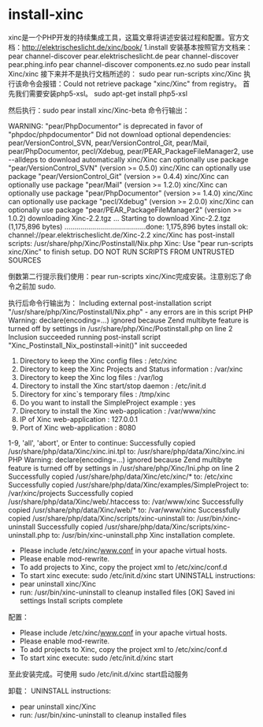 install-xinc
============
xinc是一个PHP开发的持续集成工具，这篇文章将讲述安装过程和配置。官方文档：http://elektrischeslicht.de/xinc/book/
1.install
  安装基本按照官方文档来：pear channel-discover pear.elektrischeslicht.de
pear channel-discover pear.phing.info
pear channel-discover components.ez.no
sudo pear install Xinc/xinc
接下来并不是执行文档所述的： sudo pear run-scripts xinc/Xinc
执行该命令会报错：Could not retrieve package "xinc/Xinc" from registry。
首先我们需要安装php5-xsl。
sudo apt-get install php5-xsl

然后执行：sudo pear install xinc/Xinc-beta
命令行输出：

WARNING: "pear/PhpDocumentor" is deprecated in favor of "phpdoc/phpdocumentor"
Did not download optional dependencies: pear/VersionControl_SVN, pear/VersionControl_Git, pear/Mail, pear/PhpDocumentor, pecl/Xdebug, pear/PEAR_PackageFileManager2, use --alldeps to download automatically
xinc/Xinc can optionally use package "pear/VersionControl_SVN" (version >= 0.5.0)
xinc/Xinc can optionally use package "pear/VersionControl_Git" (version >= 0.4.4)
xinc/Xinc can optionally use package "pear/Mail" (version >= 1.2.0)
xinc/Xinc can optionally use package "pear/PhpDocumentor" (version >= 1.4.0)
xinc/Xinc can optionally use package "pecl/Xdebug" (version >= 2.0.0)
xinc/Xinc can optionally use package "pear/PEAR_PackageFileManager2" (version >= 1.0.2)
downloading Xinc-2.2.tgz ...
Starting to download Xinc-2.2.tgz (1,175,896 bytes)
.........................................done: 1,175,896 bytes
install ok: channel://pear.elektrischeslicht.de/Xinc-2.2
xinc/Xinc has post-install scripts:
/usr/share/php/Xinc/Postinstall/Nix.php
Xinc: Use "pear run-scripts xinc/Xinc" to finish setup.
DO NOT RUN SCRIPTS FROM UNTRUSTED SOURCES

倒数第二行提示我们使用：pear run-scripts xinc/Xinc完成安装。注意别忘了命令之前加 sudo.

执行后命令行输出为：
Including external post-installation script "/usr/share/php/Xinc/Postinstall/Nix.php" - any errors are in this script
PHP Warning:  declare(encoding=...) ignored because Zend multibyte feature is turned off by settings in /usr/share/php/Xinc/Postinstall.php on line 2
Inclusion succeeded
running post-install script "Xinc_Postinstall_Nix_postinstall->init()"
init succeeded
 1. Directory to keep the Xinc config files                    : /etc/xinc
 2. Directory to keep the Xinc Projects and Status information : /var/xinc
 3. Directory to keep the Xinc log files                       : /var/log
 4. Directory to install the Xinc start/stop daemon            : /etc/init.d
 5. Directory for xinc`s temporary files                       : /tmp/xinc
 6. Do you want to install the SimpleProject example           : yes
 7. Directory to install the Xinc web-application              : /var/www/xinc
 8. IP of Xinc web-application                                 : 127.0.0.1
 9. Port of Xinc web-application                               : 8080

1-9, 'all', 'abort', or Enter to continue: 
Successfully copied /usr/share/php/data/Xinc/xinc.ini.tpl  to: /usr/share/php/data/Xinc/xinc.ini
PHP Warning:  declare(encoding=...) ignored because Zend multibyte feature is turned off by settings in /usr/share/php/Xinc/Ini.php on line 2
Successfully copied /usr/share/php/data/Xinc/etc/xinc/*  to: /etc/xinc
Successfully copied /usr/share/php/data/Xinc/examples/SimpleProject  to: /var/xinc/projects
Successfully copied /usr/share/php/data/Xinc/web/.htaccess  to: /var/www/xinc
Successfully copied /usr/share/php/data/Xinc/web/*  to: /var/www/xinc
Successfully copied /usr/share/php/data/Xinc/scripts/xinc-uninstall  to: /usr/bin/xinc-uninstall
Successfully copied /usr/share/php/data/Xinc/scripts/xinc-uninstall.php  to: /usr/bin/xinc-uninstall.php
Xinc installation complete.
- Please include /etc/xinc/www.conf in your apache virtual hosts.
- Please enable mod-rewrite.
- To add projects to Xinc, copy the project xml to /etc/xinc/conf.d
- To start xinc execute: sudo /etc/init.d/xinc start
UNINSTALL instructions:
- pear uninstall xinc/Xinc
- run: /usr/bin/xinc-uninstall to cleanup installed files
[OK] Saved ini settings
Install scripts complete

配置：
- Please include /etc/xinc/www.conf in your apache virtual hosts.
- Please enable mod-rewrite.
- To add projects to Xinc, copy the project xml to /etc/xinc/conf.d
- To start xinc execute: sudo /etc/init.d/xinc start

至此安装完成。可使用 sudo /etc/init.d/xinc start启动服务

卸载：
UNINSTALL instructions:
- pear uninstall xinc/Xinc
- run: /usr/bin/xinc-uninstall to cleanup installed files

